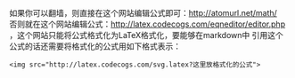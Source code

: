 如果你可以翻墙，则直接在这个网站编辑公式即可：http://atomurl.net/math/  
否则就在这个网站编辑公式：http://latex.codecogs.com/eqneditor/editor.php  ，这个网站只能将公式格式化为LaTeX格式化，要能够在markdown中
引用这个公式的话还需要将格式化的公式用如下格式表示：
```
<img src="http://latex.codecogs.com/svg.latex?这里放格式化的公式">
```
